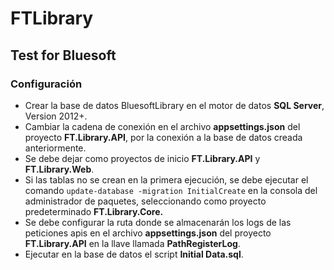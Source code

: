 # FTLibrary
## Test for Bluesoft

### Configuración
* Crear la base de datos BluesoftLibrary en el motor de datos **SQL Server**, Version 2012+. 
* Cambiar la cadena de conexión en el archivo **appsettings.json** del proyecto **FT.Library.API**, por la conexión a la base de datos creada anteriormente.
* Se debe dejar como proyectos de inicio **FT.Library.API** y **FT.Library.Web**.
* Si las tablas no se crean en la primera ejecución, se debe ejecutar el comando `update-database -migration InitialCreate` en la consola del administrador de paquetes, seleccionando como proyecto predeterminado **FT.Library.Core.**
* Se debe configurar la ruta donde se almacenarán los logs de las peticiones apis en el archivo **appsettings.json** del proyecto **FT.Library.API** en la llave llamada **PathRegisterLog**. 
* Ejecutar en la base de datos el script **Initial Data.sql**.
